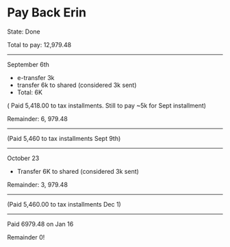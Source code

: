# Pay Back Erin

State: Done

Total to pay: 12,979.48

---

September 6th

- e-transfer 3k
- transfer 6k to shared (considered 3k sent)
- Total: 6K

( Paid 5,418.00 to tax installments. Still to pay ~5k for Sept installment)

Remainder: 6, 979.48

---

(Paid 5,460 to tax installments Sept 9th)

---

October 23 

- Transfer 6K to shared (considered 3k sent)

Remainder: 3, 979.48

---

(Paid 5,460.00 to tax installments Dec 1)

---

Paid 6979.48 on Jan 16

Remainder 0!